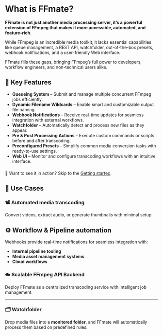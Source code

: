 # What is FFmate?

**FFmate is not just another media processing server, it’s a powerful extension of FFmpeg that makes it more accessible, automated, and feature-rich.** 

While FFmpeg is an incredible media toolkit, it lacks essential capabilities like queue management, a REST API, watchfolder, out-of-the-box presets, webhook notifications, and a user-friendly Web interface.

FFmate fills these gaps, bringing FFmpeg’s full power to developers, workflow engineers, and non-technical users alike.

## 🚀 Key Features

- **Queueing System** – Submit and manage multiple concurrent FFmpeg jobs efficiently.
- **Dynamic Filename Wildcards** – Enable smart and customizable output file naming.
- **Webhook Notifications** – Receive real-time updates for seamless integration with external workflows.
- **Watchfolder** – Automatically detect and process new files as they appear.
- **Pre & Post Processing Actions** – Execute custom commands or scripts before and after transcoding.
- **Preconfigured Presets** – Simplify common media conversion tasks with ready-to-use settings.
- **Web UI** – Monitor and configure transcoding workflows with an intuitive interface.

<div class="tip custom-block" style="padding-top: 8px">
🔄 Want to see it in action? Skip to the <a href="/docs/getting-started">Getting started</a>.
</div>

## 📌 Use Cases

### 📽️ Automated media transcoding
Convert videos, extract audio, or generate thumbnails with minimal setup.

## ⚙️ Workflow & Pipeline automation
Webhooks provide real-time notifications for seamless integration with:
- **Internal pipeline tooling** 
- **Media asset management systems**
- **Cloud workflows**


### ☁️ Scalable FFmpeg API Backend
Deploy FFmate as a centralized transcoding service with intelligent job management.

---

### 🗂️ Watchfolder
Drop media files into a **monitored folder**, and FFmate will automatically process them based on predefined rules.
